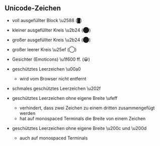 ## Unicode-Zeichen

- voll ausgefüllter Block \u2588 (&#x2588;)
- kleiner ausgefüllter Kreis \u2b24 (&#x2b24;)
- großer ausgefüllter Kreis \u2b24 (&#x2b24;)
- großer leerer Kreis \u25ef (&#x25ef;)
- Gesichter (Emoticons) \u1f600 ff. (&#x1f600;)

- geschütztes Leerzeichen \u00a0
  - wird vom Browser nicht entfernt
- schmales geschütztes Leerzeichen \u202f
- geschütztes Leerzeichen ohne eigene Breite \ufeff 
  - verhindert, dass zwei Zeichen zu einem dritten zusammengefügt werden
  - hat auf monospaced Terminals die Breite von einem Zeichen
- geschütztes Leerzeichen ohne eigene Breite \u200c und \u200d
  - auch auf monospaced Terminals